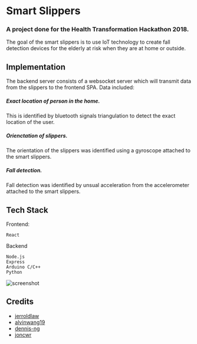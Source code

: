 # Smart Slippers
### A project done for the Health Transformation Hackathon 2018.
The goal of the smart slippers is to use IoT technology to create fall detection devices for the elderly at risk when they are at home or outside.

## Implementation
The backend server consists of a websocket server which will transmit data from the slippers to the frontend SPA.
Data included:
##### Exact location of person in the home.
This is identified by bluetooth signals triangulation to detect the exact location of the user. 
##### Orienctation of slippers.
The orientation of the slippers was identified using a gyroscope attached to the smart slippers.
##### Fall detection.
Fall detection was identified by unsual acceleration from the accelerometer attached to the smart slippers.

## Tech Stack
Frontend:
```
React
```
Backend
```
Node.js
Express
Arduino C/C++
Python
```

![screenshot](https://i.imgur.com/sUfkXCp.png)

## Credits
* [jerroldlaw](https://github.com/jerroldlaw)
* [alvinwang19](https://github.com/alvinwang19)
* [dennis-ng](https://github.com/dennis-ng)
* [joncwr](https://github.com/joncwr)
